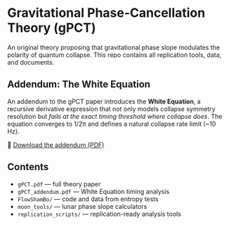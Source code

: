 # Gravitational Phase-Cancellation Theory (gPCT)

An original theory proposing that gravitational phase slope modulates the polarity of quantum collapse. This repo contains all replication tools, data, and documents.

## Addendum: The White Equation

An addendum to the gPCT paper introduces the **White Equation**, a recursive derivative expression that not only models collapse symmetry resolution but *fails at the exact timing threshold where collapse does*. The equation converges to 1/2π and defines a natural collapse rate limit (~10 Hz).

📄 [Download the addendum (PDF)](./gPCT_addendum.pdf)

## Contents

- `gPCT.pdf` — full theory paper
- `gPCT_addendum.pdf` — White Equation timing analysis
- `FlowShamBo/` — code and data from entropy tests
- `moon_tools/` — lunar phase slope calculators
- `replication_scripts/` — replication-ready analysis tools

